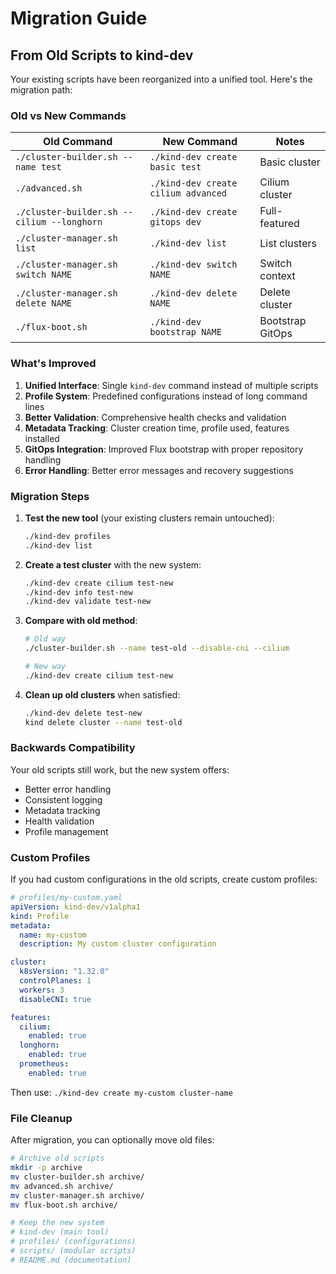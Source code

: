 # Migration Guide

## From Old Scripts to kind-dev

Your existing scripts have been reorganized into a unified tool. Here's the migration path:

### Old vs New Commands

| Old Command | New Command | Notes |
|------------|-------------|--------|
| `./cluster-builder.sh --name test` | `./kind-dev create basic test` | Basic cluster |
| `./advanced.sh` | `./kind-dev create cilium advanced` | Cilium cluster |
| `./cluster-builder.sh --cilium --longhorn` | `./kind-dev create gitops dev` | Full-featured |
| `./cluster-manager.sh list` | `./kind-dev list` | List clusters |
| `./cluster-manager.sh switch NAME` | `./kind-dev switch NAME` | Switch context |
| `./cluster-manager.sh delete NAME` | `./kind-dev delete NAME` | Delete cluster |
| `./flux-boot.sh` | `./kind-dev bootstrap NAME` | Bootstrap GitOps |

### What's Improved

1. **Unified Interface**: Single `kind-dev` command instead of multiple scripts
2. **Profile System**: Predefined configurations instead of long command lines
3. **Better Validation**: Comprehensive health checks and validation
4. **Metadata Tracking**: Cluster creation time, profile used, features installed
5. **GitOps Integration**: Improved Flux bootstrap with proper repository handling
6. **Error Handling**: Better error messages and recovery suggestions

### Migration Steps

1. **Test the new tool** (your existing clusters remain untouched):
   ```bash
   ./kind-dev profiles
   ./kind-dev list
   ```

2. **Create a test cluster** with the new system:
   ```bash
   ./kind-dev create cilium test-new
   ./kind-dev info test-new
   ./kind-dev validate test-new
   ```

3. **Compare with old method**:
   ```bash
   # Old way
   ./cluster-builder.sh --name test-old --disable-cni --cilium
   
   # New way  
   ./kind-dev create cilium test-new
   ```

4. **Clean up old clusters** when satisfied:
   ```bash
   ./kind-dev delete test-new
   kind delete cluster --name test-old
   ```

### Backwards Compatibility

Your old scripts still work, but the new system offers:
- Better error handling
- Consistent logging
- Metadata tracking
- Health validation
- Profile management

### Custom Profiles

If you had custom configurations in the old scripts, create custom profiles:

```yaml
# profiles/my-custom.yaml
apiVersion: kind-dev/v1alpha1
kind: Profile
metadata:
  name: my-custom
  description: My custom cluster configuration

cluster:
  k8sVersion: "1.32.0"
  controlPlanes: 1
  workers: 3
  disableCNI: true

features:
  cilium:
    enabled: true
  longhorn:
    enabled: true
  prometheus:
    enabled: true
```

Then use: `./kind-dev create my-custom cluster-name`

### File Cleanup

After migration, you can optionally move old files:

```bash
# Archive old scripts
mkdir -p archive
mv cluster-builder.sh archive/
mv advanced.sh archive/
mv cluster-manager.sh archive/
mv flux-boot.sh archive/

# Keep the new system
# kind-dev (main tool)
# profiles/ (configurations)
# scripts/ (modular scripts)
# README.md (documentation)
```